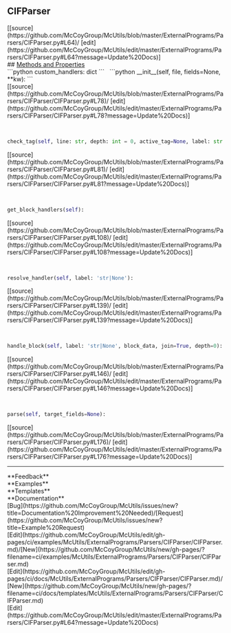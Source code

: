 ## <a id="McUtils.ExternalPrograms.Parsers.CIFParser.CIFParser">CIFParser</a> 

<div class="docs-source-link" markdown="1">
[[source](https://github.com/McCoyGroup/McUtils/blob/master/ExternalPrograms/Parsers/CIFParser.py#L64)/
[edit](https://github.com/McCoyGroup/McUtils/edit/master/ExternalPrograms/Parsers/CIFParser.py#L64?message=Update%20Docs)]
</div>









<div class="collapsible-section">
 <div class="collapsible-section collapsible-section-header" markdown="1">
## <a class="collapse-link" data-toggle="collapse" href="#methods" markdown="1"> Methods and Properties</a> <a class="float-right" data-toggle="collapse" href="#methods"><i class="fa fa-chevron-down"></i></a>
 </div>
 <div class="collapsible-section collapsible-section-body collapse show" id="methods" markdown="1">
 ```python
custom_handlers: dict
```
<a id="McUtils.ExternalPrograms.Parsers.CIFParser.CIFParser.__init__" class="docs-object-method">&nbsp;</a> 
```python
__init__(self, file, fields=None, **kw): 
```
<div class="docs-source-link" markdown="1">
[[source](https://github.com/McCoyGroup/McUtils/blob/master/ExternalPrograms/Parsers/CIFParser/CIFParser.py#L78)/
[edit](https://github.com/McCoyGroup/McUtils/edit/master/ExternalPrograms/Parsers/CIFParser/CIFParser.py#L78?message=Update%20Docs)]
</div>


<a id="McUtils.ExternalPrograms.Parsers.CIFParser.CIFParser.check_tag" class="docs-object-method">&nbsp;</a> 
```python
check_tag(self, line: str, depth: int = 0, active_tag=None, label: str = None, history: list[str] = None): 
```
<div class="docs-source-link" markdown="1">
[[source](https://github.com/McCoyGroup/McUtils/blob/master/ExternalPrograms/Parsers/CIFParser/CIFParser.py#L81)/
[edit](https://github.com/McCoyGroup/McUtils/edit/master/ExternalPrograms/Parsers/CIFParser/CIFParser.py#L81?message=Update%20Docs)]
</div>


<a id="McUtils.ExternalPrograms.Parsers.CIFParser.CIFParser.get_block_handlers" class="docs-object-method">&nbsp;</a> 
```python
get_block_handlers(self): 
```
<div class="docs-source-link" markdown="1">
[[source](https://github.com/McCoyGroup/McUtils/blob/master/ExternalPrograms/Parsers/CIFParser/CIFParser.py#L108)/
[edit](https://github.com/McCoyGroup/McUtils/edit/master/ExternalPrograms/Parsers/CIFParser/CIFParser.py#L108?message=Update%20Docs)]
</div>


<a id="McUtils.ExternalPrograms.Parsers.CIFParser.CIFParser.resolve_handler" class="docs-object-method">&nbsp;</a> 
```python
resolve_handler(self, label: 'str|None'): 
```
<div class="docs-source-link" markdown="1">
[[source](https://github.com/McCoyGroup/McUtils/blob/master/ExternalPrograms/Parsers/CIFParser/CIFParser.py#L139)/
[edit](https://github.com/McCoyGroup/McUtils/edit/master/ExternalPrograms/Parsers/CIFParser/CIFParser.py#L139?message=Update%20Docs)]
</div>


<a id="McUtils.ExternalPrograms.Parsers.CIFParser.CIFParser.handle_block" class="docs-object-method">&nbsp;</a> 
```python
handle_block(self, label: 'str|None', block_data, join=True, depth=0): 
```
<div class="docs-source-link" markdown="1">
[[source](https://github.com/McCoyGroup/McUtils/blob/master/ExternalPrograms/Parsers/CIFParser/CIFParser.py#L146)/
[edit](https://github.com/McCoyGroup/McUtils/edit/master/ExternalPrograms/Parsers/CIFParser/CIFParser.py#L146?message=Update%20Docs)]
</div>


<a id="McUtils.ExternalPrograms.Parsers.CIFParser.CIFParser.parse" class="docs-object-method">&nbsp;</a> 
```python
parse(self, target_fields=None): 
```
<div class="docs-source-link" markdown="1">
[[source](https://github.com/McCoyGroup/McUtils/blob/master/ExternalPrograms/Parsers/CIFParser/CIFParser.py#L176)/
[edit](https://github.com/McCoyGroup/McUtils/edit/master/ExternalPrograms/Parsers/CIFParser/CIFParser.py#L176?message=Update%20Docs)]
</div>
 </div>
</div>












---


<div markdown="1" class="text-secondary">
<div class="container">
  <div class="row">
   <div class="col" markdown="1">
**Feedback**   
</div>
   <div class="col" markdown="1">
**Examples**   
</div>
   <div class="col" markdown="1">
**Templates**   
</div>
   <div class="col" markdown="1">
**Documentation**   
</div>
   <div class="col" markdown="1">
   
</div>
   <div class="col" markdown="1">
   
</div>
   <div class="col" markdown="1">
   
</div>
</div>
  <div class="row">
   <div class="col" markdown="1">
[Bug](https://github.com/McCoyGroup/McUtils/issues/new?title=Documentation%20Improvement%20Needed)/[Request](https://github.com/McCoyGroup/McUtils/issues/new?title=Example%20Request)   
</div>
   <div class="col" markdown="1">
[Edit](https://github.com/McCoyGroup/McUtils/edit/gh-pages/ci/examples/McUtils/ExternalPrograms/Parsers/CIFParser/CIFParser.md)/[New](https://github.com/McCoyGroup/McUtils/new/gh-pages/?filename=ci/examples/McUtils/ExternalPrograms/Parsers/CIFParser/CIFParser.md)   
</div>
   <div class="col" markdown="1">
[Edit](https://github.com/McCoyGroup/McUtils/edit/gh-pages/ci/docs/McUtils/ExternalPrograms/Parsers/CIFParser/CIFParser.md)/[New](https://github.com/McCoyGroup/McUtils/new/gh-pages/?filename=ci/docs/templates/McUtils/ExternalPrograms/Parsers/CIFParser/CIFParser.md)   
</div>
   <div class="col" markdown="1">
[Edit](https://github.com/McCoyGroup/McUtils/edit/master/ExternalPrograms/Parsers/CIFParser.py#L64?message=Update%20Docs)   
</div>
   <div class="col" markdown="1">
   
</div>
   <div class="col" markdown="1">
   
</div>
   <div class="col" markdown="1">
   
</div>
</div>
</div>
</div>
